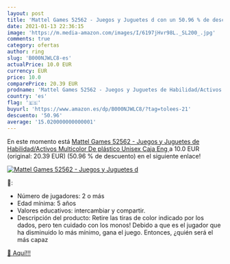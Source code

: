 ```yaml
---
layout: post
title: 'Mattel Games 52562 - Juegos y Juguetes d con un 50.96 % de descuento'
date: 2021-01-13 22:36:15
image: 'https://m.media-amazon.com/images/I/6197jHvr98L._SL200_.jpg'
comments: true
category: ofertas
author: ring
slug: 'B000NJWLC8-es'
actualPrice: 10.0 EUR
currency: EUR
price: 10.0
comparePrice: 20.39 EUR
prodname: 'Mattel Games 52562 - Juegos y Juguetes de Habilidad/Activos  Multicolor  De plástico  Unisex  Caja  Eng '
country: 'es'
flag: '🇪🇸'
buyurl: 'https://www.amazon.es/dp/B000NJWLC8/?tag=tolees-21'
descuento: '50.96'
average: '15.020000000000001'
---
```


En este momento está [Mattel Games 52562 - Juegos y Juguetes de Habilidad/Activos  Multicolor  De plástico  Unisex  Caja  Eng ](https://www.amazon.es/dp/B000NJWLC8/?tag=tolees-21) a 10.0 EUR (original: 20.39 EUR) (50.96 %  de descuento) en el siguiente enlace!

[![Mattel Games 52562 - Juegos y Juguetes d](https://m.media-amazon.com/images/I/6197jHvr98L._SL200_.jpg)](https://www.amazon.es/dp/B000NJWLC8/?tag=tolees-21)

🔎:

- Número de jugadores: 2 o más
- Edad mínima: 5 años
- Valores educativos: intercambiar y compartir.
- Descripción del producto: Retire las tiras de color indicado por los dados, pero ten cuidado con los monos! Debido a que es el jugador que ha disminuido lo más mínimo, gana el juego. Entonces, ¿quién será el más capaz

[🛒 Aquí!!!](https://www.amazon.es/dp/B000NJWLC8/?tag=tolees-21)
